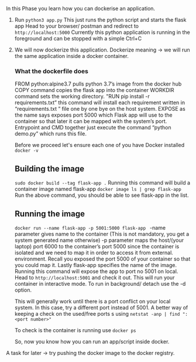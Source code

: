 In this Phase you learn how you can dockerise an application.

1. Run ```python3 app.py```
   This just runs the python script and starts the flask app
   Head to your browser/ postman and redirect to ```http://localhost:5000```
   Currently this python application is running in the foreground and can be stopped  with a simple Ctrl+C
2. We will now dockerize this application.
   Dockerize meaning -> we will run the same application inside a docker container.

   ### What the dockerfile does
   FROM python:alpine3.7 pulls python 3.7’s image from the docker hub
   COPY command copies the flask app into the container
   WORKDIR command sets the working directory.
   "RUN pip install -r requirements.txt” this command will install each requirement written in “requirements.txt ” file one by one bye on the host system.
   EXPOSE as the name says exposes port 5000 which Flask app will use to the container so that later it can be mapped with the system’s port.
   Entrypoint and CMD together just execute the command “python demo.py” which runs this file.

   Before we proceed let's ensure each one of you have Docker installed
   ```docker -v```
   ## Building the image
   ```sudo docker build --tag flask-app .```
   Running this command will build a container image named flask-app
   ```docker image ls | grep flask-app```
   Run the above command, you should be able to see flask-app in the list.
   ## Running the image
   ```docker run --name flask-app -p 5001:5000 flask-app ```
    -name parameter gives name to the container (This is not mandatory, you get a system generated name otherwise)
    -p parameter maps the host/(your laptop) port 6000 to the container’s port 5000 since the container is isolated
       and we need to map it in order to access it from external. environment.
       Recall you exposed the port 5000 of your container so that you could map it.
   Lastly flask-app specifies the name of the image.
   Running this command will expose the app to port no 5001 on local.
   Head to ```http://localhost:5001``` and check it out.
   This will run your container in interactive mode. To run in background/ detach use the -d option.

   This will generally work until there is a port conflict on your local system. In this case, try a different port instead of 5001.
   A better way of keeping a check on the used/free ports s using ```netstat -anp | find ":<port number>"```

   To check is the container is running use  ```docker ps```

   So, now you know how you can run an app/script inside docker.

  A task for later -> try pushing the docker image to the docker registry.

